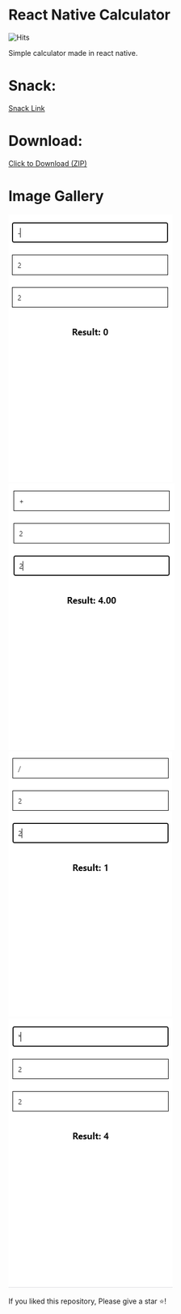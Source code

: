 # React Native Calculator

![Hits](https://hitcounter.pythonanywhere.com/count/tag.svg?url=https://github.com/Liptom328/react-native-calculator/)

Simple calculator made in react native.

# Snack:

[Snack Link](https://snack.expo.dev/@lipton328/calculator-app)

# Download:

<a href="./download/calculator-app.zip" download>Click to Download (ZIP)</a>

# Image Gallery

<img src="./images/example.PNG" alt="example" /> <img src="./images/example1.PNG" alt="example1" /> <img src="./images/example2.PNG" alt="example2" /> <img src="./images/example3.PNG" alt="example3" />

If you liked this repository, Please give a star ⭐️!
